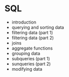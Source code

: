 # SQL

- introduction
- querying and sorting data
- filtering data (part 1)
- filtering data (part 2)
- joins
- aggregate functions
- grouping data
- subqueries (part 1)
- sunqueries (part 2)
- modifying data

